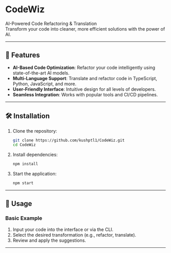 # CodeWiz

AI-Powered Code Refactoring & Translation  
Transform your code into cleaner, more efficient solutions with the power of AI.

---

## 🚀 Features
- **AI-Based Code Optimization**: Refactor your code intelligently using state-of-the-art AI models.
- **Multi-Language Support**: Translate and refactor code in TypeScript, Python, JavaScript, and more.
- **User-Friendly Interface**: Intuitive design for all levels of developers.
- **Seamless Integration**: Works with popular tools and CI/CD pipelines.

---

## 🛠️ Installation

1. Clone the repository:
   ```bash
   git clone https://github.com/kushptl1/CodeWiz.git
   cd CodeWiz
   ```
2. Install dependencies:
   ```bash
   npm install
   ```
3. Start the application:
   ```bash
   npm start
   ```

---

## 📖 Usage

### Basic Example
1. Input your code into the interface or via the CLI.
2. Select the desired transformation (e.g., refactor, translate).
3. Review and apply the suggestions.

---
